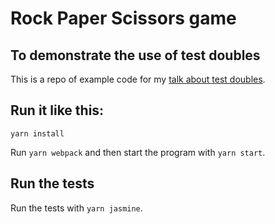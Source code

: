 # Rock Paper Scissors game

## To demonstrate the use of test doubles

This is a repo of example code for my [talk about test doubles](http://rabea.co.uk/spies-fakes-and-friends/).


## Run it like this:

`yarn install`

Run `yarn webpack` and then start the program with `yarn start`.

## Run the tests

Run the tests with `yarn jasmine`.
